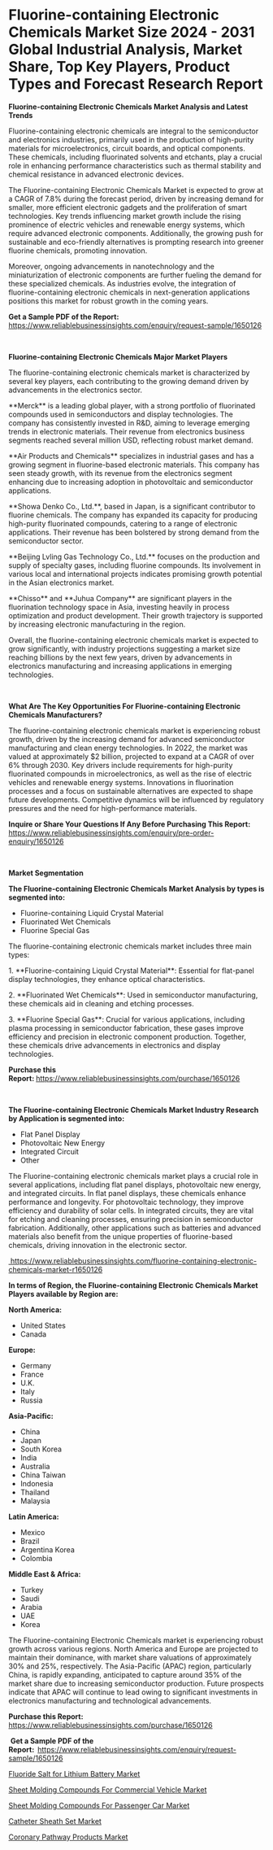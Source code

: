 <p><h1>Fluorine-containing Electronic Chemicals Market Size 2024 - 2031 Global Industrial Analysis, Market Share, Top Key Players, Product Types and Forecast Research Report</h1></p><p><strong>Fluorine-containing Electronic Chemicals Market Analysis and Latest Trends</strong></p>
<p><p>Fluorine-containing electronic chemicals are integral to the semiconductor and electronics industries, primarily used in the production of high-purity materials for microelectronics, circuit boards, and optical components. These chemicals, including fluorinated solvents and etchants, play a crucial role in enhancing performance characteristics such as thermal stability and chemical resistance in advanced electronic devices.</p><p>The Fluorine-containing Electronic Chemicals Market is expected to grow at a CAGR of 7.8% during the forecast period, driven by increasing demand for smaller, more efficient electronic gadgets and the proliferation of smart technologies. Key trends influencing market growth include the rising prominence of electric vehicles and renewable energy systems, which require advanced electronic components. Additionally, the growing push for sustainable and eco-friendly alternatives is prompting research into greener fluorine chemicals, promoting innovation.</p><p>Moreover, ongoing advancements in nanotechnology and the miniaturization of electronic components are further fueling the demand for these specialized chemicals. As industries evolve, the integration of fluorine-containing electronic chemicals in next-generation applications positions this market for robust growth in the coming years.</p></p>
<p><strong>Get a Sample PDF of the Report:&nbsp;</strong> <a href="https://www.reliablebusinessinsights.com/enquiry/request-sample/1650126?utm_campaign=97&utm_medium=2&utm_source=Github&utm_content=ia&utm_term=08122024&utm_id=fluorine-containing-electronic-chemicals">https://www.reliablebusinessinsights.com/enquiry/request-sample/1650126</a></p>
<p>&nbsp;</p>
<p><strong>Fluorine-containing Electronic Chemicals Major Market Players</strong></p>
<p><p>The fluorine-containing electronic chemicals market is characterized by several key players, each contributing to the growing demand driven by advancements in the electronics sector. </p><p>**Merck** is a leading global player, with a strong portfolio of fluorinated compounds used in semiconductors and display technologies. The company has consistently invested in R&D, aiming to leverage emerging trends in electronic materials. Their revenue from electronics business segments reached several million USD, reflecting robust market demand.</p><p>**Air Products and Chemicals** specializes in industrial gases and has a growing segment in fluorine-based electronic materials. This company has seen steady growth, with its revenue from the electronics segment enhancing due to increasing adoption in photovoltaic and semiconductor applications.</p><p>**Showa Denko Co., Ltd.**, based in Japan, is a significant contributor to fluorine chemicals. The company has expanded its capacity for producing high-purity fluorinated compounds, catering to a range of electronic applications. Their revenue has been bolstered by strong demand from the semiconductor sector.</p><p>**Beijing Lvling Gas Technology Co., Ltd.** focuses on the production and supply of specialty gases, including fluorine compounds. Its involvement in various local and international projects indicates promising growth potential in the Asian electronics market.</p><p>**Chisso** and **Juhua Company** are significant players in the fluorination technology space in Asia, investing heavily in process optimization and product development. Their growth trajectory is supported by increasing electronic manufacturing in the region.</p><p>Overall, the fluorine-containing electronic chemicals market is expected to grow significantly, with industry projections suggesting a market size reaching billions by the next few years, driven by advancements in electronics manufacturing and increasing applications in emerging technologies.</p></p>
<p>&nbsp;</p>
<p><strong>What Are The Key Opportunities For Fluorine-containing Electronic Chemicals Manufacturers?</strong></p>
<p><p>The fluorine-containing electronic chemicals market is experiencing robust growth, driven by the increasing demand for advanced semiconductor manufacturing and clean energy technologies. In 2022, the market was valued at approximately $2 billion, projected to expand at a CAGR of over 6% through 2030. Key drivers include requirements for high-purity fluorinated compounds in microelectronics, as well as the rise of electric vehicles and renewable energy systems. Innovations in fluorination processes and a focus on sustainable alternatives are expected to shape future developments. Competitive dynamics will be influenced by regulatory pressures and the need for high-performance materials.</p></p>
<p><strong>Inquire or Share Your Questions If Any Before Purchasing This Report:</strong> <a href="https://www.reliablebusinessinsights.com/enquiry/pre-order-enquiry/1650126?utm_campaign=97&utm_medium=2&utm_source=Github&utm_content=ia&utm_term=08122024&utm_id=fluorine-containing-electronic-chemicals">https://www.reliablebusinessinsights.com/enquiry/pre-order-enquiry/1650126</a></p>
<p>&nbsp;</p>
<p><strong>Market Segmentation</strong></p>
<p><strong>The Fluorine-containing Electronic Chemicals Market Analysis by types is segmented into:</strong></p>
<p><ul><li>Fluorine-containing Liquid Crystal Material</li><li>Fluorinated Wet Chemicals</li><li>Fluorine Special Gas</li></ul></p>
<p><p>The fluorine-containing electronic chemicals market includes three main types: </p><p>1. **Fluorine-containing Liquid Crystal Material**: Essential for flat-panel display technologies, they enhance optical characteristics.</p><p>  </p><p>2. **Fluorinated Wet Chemicals**: Used in semiconductor manufacturing, these chemicals aid in cleaning and etching processes.</p><p>3. **Fluorine Special Gas**: Crucial for various applications, including plasma processing in semiconductor fabrication, these gases improve efficiency and precision in electronic component production. Together, these chemicals drive advancements in electronics and display technologies.</p></p>
<p><strong>Purchase this Report:&nbsp;</strong><a href="https://www.reliablebusinessinsights.com/purchase/1650126?utm_campaign=97&utm_medium=2&utm_source=Github&utm_content=ia&utm_term=08122024&utm_id=fluorine-containing-electronic-chemicals">https://www.reliablebusinessinsights.com/purchase/1650126</a></p>
<p>&nbsp;</p>
<p><strong>The Fluorine-containing Electronic Chemicals Market Industry Research by Application is segmented into:</strong></p>
<p><ul><li>Flat Panel Display</li><li>Photovoltaic New Energy</li><li>Integrated Circuit</li><li>Other</li></ul></p>
<p><p>The Fluorine-containing electronic chemicals market plays a crucial role in several applications, including flat panel displays, photovoltaic new energy, and integrated circuits. In flat panel displays, these chemicals enhance performance and longevity. For photovoltaic technology, they improve efficiency and durability of solar cells. In integrated circuits, they are vital for etching and cleaning processes, ensuring precision in semiconductor fabrication. Additionally, other applications such as batteries and advanced materials also benefit from the unique properties of fluorine-based chemicals, driving innovation in the electronic sector.</p></p>
<p><a href="https://www.reliablebusinessinsights.com/fluorine-containing-electronic-chemicals-market-r1650126?utm_campaign=97&utm_medium=2&utm_source=Github&utm_content=ia&utm_term=08122024&utm_id=fluorine-containing-electronic-chemicals">&nbsp;https://www.reliablebusinessinsights.com/fluorine-containing-electronic-chemicals-market-r1650126</a></p>
<p><strong>In terms of Region, the Fluorine-containing Electronic Chemicals Market Players available by Region are:</strong></p>
<p>
    <p> <strong> North America: </strong>
        <ul>
            <li>United States</li>
            <li>Canada</li>
        </ul>
        </p> 
    <p> <strong> Europe: </strong>
        <ul>
            <li>Germany</li>
            <li>France</li>
            <li>U.K.</li>
            <li>Italy</li>
            <li>Russia</li>
        </ul>
        </p> 
    <p> <strong> Asia-Pacific: </strong>
        <ul>
            <li>China</li>
            <li>Japan</li>
            <li>South Korea</li>
            <li>India</li>
            <li>Australia</li>
            <li>China Taiwan</li>
            <li>Indonesia</li>
            <li>Thailand</li>
            <li>Malaysia</li>
        </ul>
        </p> 
    <p> <strong> Latin America: </strong>
        <ul>
            <li>Mexico</li>
            <li>Brazil</li>
            <li>Argentina Korea</li>
            <li>Colombia</li>
        </ul>
        </p> 
    <p> <strong> Middle East & Africa: </strong>
        <ul>
            <li>Turkey</li>
            <li>Saudi</li>
            <li>Arabia</li>
            <li>UAE</li>
            <li>Korea</li>
        </ul>
    </p>
    </p>
<p><p>The Fluorine-containing Electronic Chemicals market is experiencing robust growth across various regions. North America and Europe are projected to maintain their dominance, with market share valuations of approximately 30% and 25%, respectively. The Asia-Pacific (APAC) region, particularly China, is rapidly expanding, anticipated to capture around 35% of the market share due to increasing semiconductor production. Future prospects indicate that APAC will continue to lead owing to significant investments in electronics manufacturing and technological advancements.</p></p>
<p><strong>Purchase this Report: </strong><a href="https://www.reliablebusinessinsights.com/purchase/1650126?utm_campaign=97&utm_medium=2&utm_source=Github&utm_content=ia&utm_term=08122024&utm_id=fluorine-containing-electronic-chemicals">https://www.reliablebusinessinsights.com/purchase/1650126</a></p>
<p>&nbsp;<strong>Get a Sample PDF of the Report:&nbsp;&nbsp;</strong><a href="https://www.reliablebusinessinsights.com/enquiry/request-sample/1650126?utm_campaign=97&utm_medium=2&utm_source=Github&utm_content=ia&utm_term=08122024&utm_id=fluorine-containing-electronic-chemicals">https://www.reliablebusinessinsights.com/enquiry/request-sample/1650126</a></p>
<p><strong></strong></p>
<p><p><a href="https://github.com/stephaniwo144/Market-Research-Report-List-1/blob/main/fluoride-salt-for-lithium-battery-market.md?utm_campaign=97&utm_medium=2&utm_source=Github&utm_content=ia&utm_term=08122024&utm_id=fluorine-containing-electronic-chemicals">Fluoride Salt for Lithium Battery Market</a></p><p><a href="https://www.linkedin.com/pulse/sheet-molding-compounds-commercial-vehicle-market-analysis-msx3e?utm_campaign=97&utm_medium=2&utm_source=Github&utm_content=ia&utm_term=08122024&utm_id=fluorine-containing-electronic-chemicals">Sheet Molding Compounds For Commercial Vehicle Market</a></p><p><a href="https://www.linkedin.com/pulse/the-sympatico-insight-9odme?utm_campaign=97&utm_medium=2&utm_source=Github&utm_content=ia&utm_term=08122024&utm_id=fluorine-containing-electronic-chemicals">Sheet Molding Compounds For Passenger Car Market</a></p><p><a href="https://issuu.com/reportprime-2/docs/catheter-sheath-set-market-size-2030.pptx?utm_campaign=97&utm_medium=2&utm_source=Github&utm_content=ia&utm_term=08122024&utm_id=fluorine-containing-electronic-chemicals">Catheter Sheath Set Market</a></p><p><a href="https://issuu.com/reportprime-2/docs/coronary-pathway-products-market-size-2030.pptx?utm_campaign=97&utm_medium=2&utm_source=Github&utm_content=ia&utm_term=08122024&utm_id=fluorine-containing-electronic-chemicals">Coronary Pathway Products Market</a></p></p>